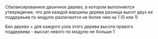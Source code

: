 Сбалансированное двоичное дерево, в котором выполняется утверждение, что для каждой вершины дерева разница высот двух ее поддереьев по модулю различается не более чем на 1 (0 или 1)

Бин дерево + для каждого узла этого дерева высота правого поддервева - высоат левого по модулю не больше 1
